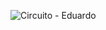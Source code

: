 ![Circuito - Eduardo](https://user-images.githubusercontent.com/79882049/195192179-70ef0475-a029-42f9-a5dc-fde89ba43ad9.png)
